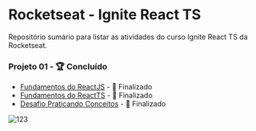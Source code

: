 # Rocketseat - Ignite React TS

<p>Repositório sumário para listar as atividades do curso Ignite React TS da Rocketseat.</p>

### Projeto 01 - :trophy: Concluído
* [Fundamentos do ReactJS](https://github.com/MouraPragana/01-fundamentos-reactjs-ignite) - :1st_place_medal: Finalizado
* [Fundamentos do ReactTS](https://github.com/MouraPragana/01-fundamentos-reactjs-ts-ignite) - :1st_place_medal: Finalizado
* [Desafio Praticando Conceitos](https://github.com/MouraPragana/01-desafio-ignite-todo) - :1st_place_medal: Finalizado



![123](https://user-images.githubusercontent.com/78274293/208878002-3809c4a4-049a-4eb0-b5bf-b4a2fabd0988.png)
